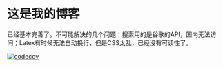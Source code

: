 # 这是我的博客

已经基本完善了。不可能解决的几个问题：搜索用的是谷歌的API，国内无法访问；Latex有时候无法自动换行，但是CSS太乱，已经没有可读性了。

[![codecov](https://codecov.io/gh/hjptriplebee/Chinese_poem_generator/branch/master/graph/badge.svg)](https://codecov.io/gh/hjptriplebee/Chinese_poem_generator)

